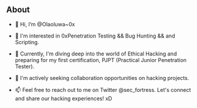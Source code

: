 ## About


- 👋 Hi, I’m @Olaoluwa~0x

- 👀  I'm interested in 0xPenetration Testing && Bug Hunting && and Scripting.

- 🌱 Currently, I'm diving deep into the world of Ethical Hacking and preparing for my first certification, PJPT (Practical Junior Penetration Tester).

- 💞️ I'm actively seeking collaboration opportunities on hacking projects.

- 📫 Feel free to reach out to me on Twitter @sec_fortress. Let's connect and share our hacking experiences! xD
